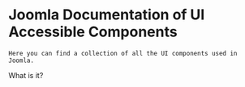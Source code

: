 # Joomla Documentation of UI Accessible Components

    Here you can find a collection of all the UI components used in Joomla.

What is it?
